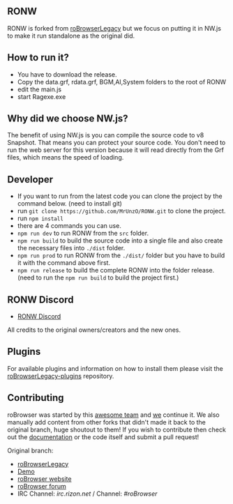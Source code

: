 ## RONW
RONW is forked from [roBrowserLegacy](https://github.com/MrAntares/Ragna.roBrowser) but we focus on putting it in NW.js to make it run standalone as the original did.

## How to run it?
* You have to download the release.
* Copy the data.grf, rdata.grf, BGM,AI,System folders to the root of RONW
* edit the main.js
* start Ragexe.exe

## Why did we choose NW.js?
The benefit of using NW.js is you can compile the source code to v8 Snapshot. That means you can protect your source code. You don't need to run the web server for this version because it will read directly from the Grf files, which means the speed of loading.

## Developer
* If you want to run from the latest code you can clone the project by the command below. (need to install git)
* run `git clone https://github.com/MrUnzO/RONW.git` to clone the project.
* run `npm install`
* there are 4 commands you can use.
* `npm run dev` to run RONW from the `src` folder.
* `npm run build` to build the source code into a single file and also create the necessary files into `./dist` folder.
* `npm run prod` to run RONW from the `./dist/` folder but you have to build it with the command above first.
* `npm run release` to build the complete RONW into the folder release. (need to run the `npm run build` to build the project first.)

## RONW Discord
* [RONW Discord](https://discord.gg/CE2HEhPamT)


All credits to the original owners/creators and the new ones.

## Plugins
For available plugins and information on how to install them please visit the [roBrowserLegacy-plugins](https://github.com/MrAntares/roBrowserLegacy-plugins) repository.

## Contributing

roBrowser was started by this [awesome team](https://github.com/vthibault/roBrowser/graphs/contributors) and [we](https://github.com/MrAntares/roBrowserLegacy/graphs/contributors) continue it. We also manually add content from other forks that didn't made it back to the original branch, huge shoutout to them! If you wish to contribute then check out the [documentation](http://www.robrowser.com/getting-started#API) or the code itself and submit a pull request!

Original branch:
* [roBrowserLegacy](https://github.com/MrAntares/roBrowserLegacy/)
* [Demo](http://demo.robrowser.com/)
* [roBrowser website](http://www.robrowser.com/)
* [roBrowser forum](http://forum.robrowser.com/)
* IRC Channel: *irc.rizon.net* / Channel: *#roBrowser*
